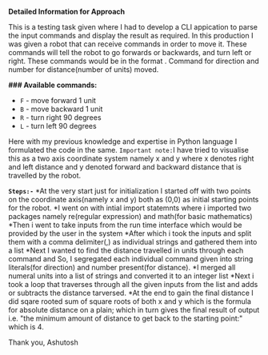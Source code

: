 **Detailed Information for Approach**

This is a testing task given where I had to develop a CLI appication to parse the input commands and display the result as required.
In this production I was given a robot that can receive commands in order to move it.  These commands will tell the robot to go forwards or backwards, and turn left or right.  These commands would be  in the format <command><number>. Command for direction and number for distance(number of units) moved. 

**### Available commands:**
* `F` - move forward 1 unit
* `B` - move backward 1 unit
* `R` - turn right 90 degrees
* `L` - turn left 90 degrees

Here with my previous knowledge and expertise in Python language I formulated the code in the same.
`Important note:`I have tried to visualise this as a two axis coordinate system namely x and y where x denotes right and left distance and y denoted forward and backward distance that is travelled by the robot.

**`Steps:-`**
*At the very start just for initialization I started off with two points on the coordinate axis(namely x and y) both as (0,0) as initial starting points for the robot.
*I went on with intial import statemnts where i imported two packages namely re(regular expression) and math(for basic mathematics)  
*Then i went to take inputs from the run time interface which would be provided by the user in the system
*After which i took the inputs and split them with a comma delimiter(,) as individual strings and gathered them into a list
*Next I wanted to find the distance travelled in units through each command and So, I segregated each individual command given into string literals(for direction) and number present(for distance).
*I merged all numeral units into a list of strings and converted it to an integer list
*Next i took a loop that traverses through all the given inputs from the list and adds or subtracts the distance tarversed.
*At the end to gain the final distance I did sqare rooted sum of square roots of both x and y which is the formula for absolute distance on a plain; which in turn gives the final result of output i.e. "the minimum amount of distance to get back to the starting point:" which is 4.

Thank you,
Ashutosh
